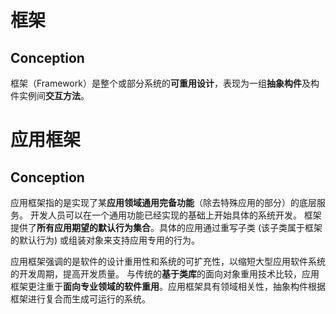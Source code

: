 # 框架
## Conception
框架（Framework）是整个或部分系统的**可重用设计**，表现为一组**抽象构件**及构件实例间**交互方法**。

# 应用框架
## Conception
应用框架指的是实现了某**应用领域通用完备功能**（除去特殊应用的部分）的底层服务。
开发人员可以在一个通用功能已经实现的基础上开始具体的系统开发。
框架提供了**所有应用期望的默认行为集合**。具体的应用通过重写子类 (该子类属于框架的默认行为) 或组装对象来支持应用专用的行为。

应用框架强调的是软件的设计重用性和系统的可扩充性，以缩短大型应用软件系统的开发周期，提高开发质量。
与传统的**基于类库**的面向对象重用技术比较，应用框架更注重于**面向专业领域的软件重用**。应用框架具有领域相关性，抽象构件根据框架进行复合而生成可运行的系统。